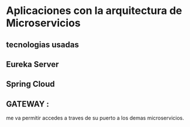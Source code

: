 # Aplicaciones con la arquitectura de Microservicios
## tecnologias usadas 
## Eureka Server
## Spring Cloud 
## GATEWAY :
me va permitir accedes a traves de su puerto a los demas microservicios.
